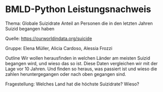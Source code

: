 # BMLD-Python Leistungsnachweis
Thema: Globale Suizidrate
Anteil an Personen die in den letzten Jahren Suizid begangen haben

Quelle:
https://ourworldindata.org/suicide

Gruppe:
Elena Müller, Alicia Cardoso, Alessia Frozzi

Outline
Wir wollen herausfinden in welchen Länder am meisten Suizid begangen wird, und wieso das so ist. Diese Daten vergleichen wir mit der Lage vor 10 Jahren. Und finden so heraus, was passiert ist und wieso die zahlen heruntergegangen oder nach oben gegangen sind. 

Fragestellung:
Welches Land hat die höchste Suizidrate? Wieso?
